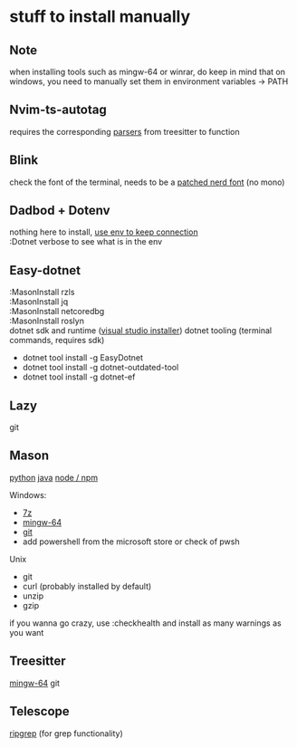 # stuff to install manually

## Note
when installing tools such as mingw-64 or winrar, do keep in mind that on windows, you need to manually set them in environment variables -> PATH

## Nvim-ts-autotag
requires the corresponding [parsers](https://github.com/nvim-treesitter/nvim-treesitter?tab=readme-ov-file#supported-languages) from treesitter to function

## Blink
check the font of the terminal, needs to be a [patched nerd font](https://www.nerdfonts.com/font-downloads) (no mono)

## Dadbod + Dotenv
nothing here to install,
[use env to keep connection](https://github.com/kristijanhusak/vim-dadbod-ui)\
:Dotnet verbose to see what is in the env

## Easy-dotnet
:MasonInstall rzls\
:MasonInstall jq\
:MasonInstall netcoredbg\
:MasonInstall roslyn\
dotnet sdk and runtime ([visual studio installer](https://visualstudio.microsoft.com/downloads/))
dotnet tooling (terminal commands, requires sdk)
- dotnet tool install -g EasyDotnet
- dotnet tool install -g dotnet-outdated-tool
- dotnet tool install -g dotnet-ef

## Lazy
git

## Mason
[python](https://www.python.org/downloads)
[java](https://www.oracle.com/java/technologies/downloads)
[node / npm](https://nodejs.org/en/download)

Windows:
- [7z](https://7-zip.org/)
- [mingw-64](https://www.mingw-w64.org/downloads)
- [git](https://git-scm.com/downloads)
- add powershell from the microsoft store or check of pwsh

Unix
- git
- curl (probably installed by default)
- unzip
- gzip

if you wanna go crazy, use :checkhealth and install as many warnings as you want

## Treesitter
[mingw-64](https://www.mingw-w64.org/downloads)
git

## Telescope
[ripgrep](https://github.com/BurntSushi/ripgrep) (for grep functionality)

